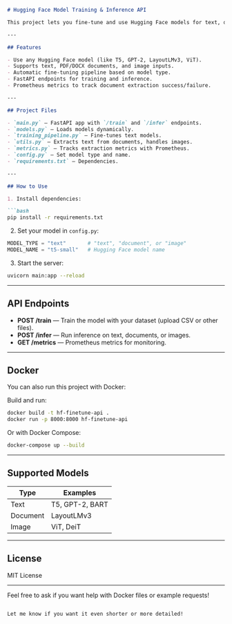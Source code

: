 ````markdown
# Hugging Face Model Training & Inference API

This project lets you fine-tune and use Hugging Face models for text, documents, or images through a FastAPI backend. It adapts automatically based on the model type and supports monitoring with Prometheus.

---

## Features

- Use any Hugging Face model (like T5, GPT-2, LayoutLMv3, ViT).
- Supports text, PDF/DOCX documents, and image inputs.
- Automatic fine-tuning pipeline based on model type.
- FastAPI endpoints for training and inference.
- Prometheus metrics to track document extraction success/failure.

---

## Project Files

- `main.py` — FastAPI app with `/train` and `/infer` endpoints.
- `models.py` — Loads models dynamically.
- `training_pipeline.py` — Fine-tunes text models.
- `utils.py` — Extracts text from documents, handles images.
- `metrics.py` — Tracks extraction metrics with Prometheus.
- `config.py` — Set model type and name.
- `requirements.txt` — Dependencies.

---

## How to Use

1. Install dependencies:

```bash
pip install -r requirements.txt
````

2. Set your model in `config.py`:

```python
MODEL_TYPE = "text"       # "text", "document", or "image"
MODEL_NAME = "t5-small"   # Hugging Face model name
```

3. Start the server:

```bash
uvicorn main:app --reload
```

---

## API Endpoints

* **POST /train** — Train the model with your dataset (upload CSV or other files).
* **POST /infer** — Run inference on text, documents, or images.
* **GET /metrics** — Prometheus metrics for monitoring.

---

## Docker

You can also run this project with Docker:

Build and run:

```bash
docker build -t hf-finetune-api .
docker run -p 8000:8000 hf-finetune-api
```

Or with Docker Compose:

```bash
docker-compose up --build
```

---

## Supported Models

| Type     | Examples        |
| -------- | --------------- |
| Text     | T5, GPT-2, BART |
| Document | LayoutLMv3      |
| Image    | ViT, DeiT       |

---

## License

MIT License

---

Feel free to ask if you want help with Docker files or example requests!

```

Let me know if you want it even shorter or more detailed!
```
